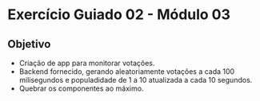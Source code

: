 # Exercício Guiado 02 - Módulo 03

## Objetivo

- Criação de app para monitorar votações.
- Backend fornecido, gerando aleatoriamente votações a cada 100 milisegundos e populadidade de 1 a 10 atualizada a cada 10 segundos.
- Quebrar os componentes ao máximo.
